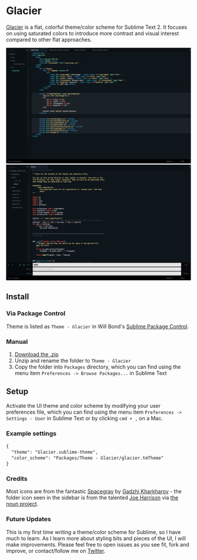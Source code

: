 # Glacier

[Glacier](http://glaciertheme.com) is a flat, colorful theme/color scheme for Sublime Text 2. It focuses on using saturated colors to introduce more contrast and visual interest compared to other flat approaches. 

![Glacier Screenshot](screenshot.jpg)
![Glacier Screenshot](screenshot-2.jpg)

## Install

### Via Package Control

Theme is listed as `Theme - Glacier` in Will Bond's [Sublime Package Control](https://sublime.wbond.net).

### Manual

1. [Download the .zip](https://github.com/joeyfigaro/glacier-theme/archive/master.zip)
2. Unzip and rename the folder to `Theme - Glacier`
3. Copy the folder into `Packages` directory, which you can find using the menu item `Preferences -> Browse Packages...` in Sublime Text

## Setup

Activate the UI theme and color scheme by modifying your user preferences file, which you can find using the menu item `Preferences -> Settings - User` in Sublime Text or by clicking `cmd + ,` on a Mac.

### Example settings
```
{
  "theme": "Glacier.sublime-theme",
  "color_scheme": "Packages/Theme - Glacier/glacier.tmTheme"
}
```

### Credits

Most icons are from the fantastic [Spacegray](https://github.com/kkga/spacegray) by [Gadzhi Kharkharov](https://github.com/kkga/) - the folder icon seen in the sidebar is from the talented [Joe Harrison](http://thenounproject.com/joe_harrison/) via [the noun project](http://thenounproject.com/). 

### Future Updates

This is my first time writing a theme/color scheme for Sublime, so I have much to learn. As I learn more about styling bits and pieces of the UI, I will make improvements. Please feel free to open issues as you see fit, fork and improve, or contact/follow me on [Twitter](http://twitter.com/joeyfigaro).
